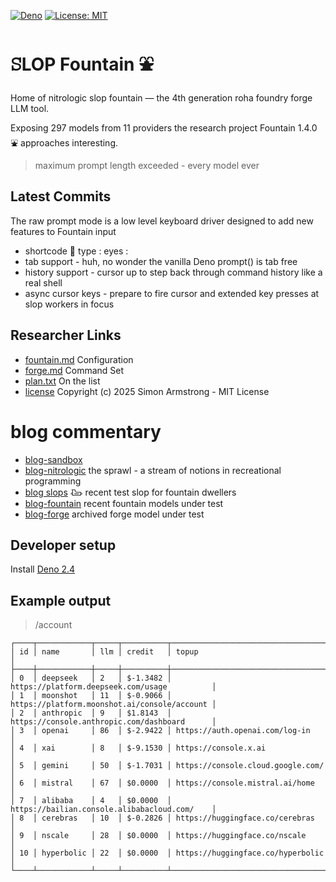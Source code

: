 [![Deno](https://img.shields.io/badge/deno-2.4.2-black?logo=deno)](https://deno.land/)
[![License: MIT](https://img.shields.io/badge/License-MIT-yellow.svg)](https://opensource.org/licenses/MIT) 

# ꕶLOP Fountain ⛲

Home of nitrologic slop fountain — the 4th generation roha foundry forge LLM tool.

Exposing 297 models from 11 providers the research project Fountain 1.4.0 ⛲ approaches interesting.

> maximum prompt length exceeded - every model ever

## Latest Commits

The raw prompt mode is a low level keyboard driver designed to add new features to Fountain input

* shortcode :eyes: type : eyes :
* tab support - huh, no wonder the vanilla Deno prompt() is tab free
* history support - cursor up to step back through command history like a real shell
* async cursor keys - prepare to fire cursor and extended key presses at slop workers in focus

## Researcher Links

* [fountain.md](roha/fountain.md) Configuration
* [forge.md](roha/forge.md) Command Set
* [plan.txt](roha/plan.txt) On the list
* [license](LICENSE) Copyright (c) 2025 Simon Armstrong - MIT License

# blog commentary

* [blog-sandbox](sandbox/README.md)
* [blog-nitrologic](nitro/nitrologic.md) the sprawl - a stream of notions in recreational programming
* [blog slops](slop/blog2/blogust.md) 𐃅 recent test slop for fountain dwellers
* [blog-fountain](slop/blog/blogfountain.md) recent fountain models under test
* [blog-forge](https://github.com/nitrologic/forge/blob/main/blog.md) archived forge model under test

## Developer setup

Install [Deno 2.4](https://deno.com/)

## Example output

> /account
```
┌────┬────────────┬─────┬──────────┬──────────────────────────────────────────────┐
│ id │ name       │ llm │ credit   │ topup                                        │
├────┼────────────┼─────┼──────────┼──────────────────────────────────────────────┤
│ 0  │ deepseek   │ 2   │ $-1.3482 │ https://platform.deepseek.com/usage          │
│ 1  │ moonshot   │ 11  │ $-0.9066 │ https://platform.moonshot.ai/console/account │
│ 2  │ anthropic  │ 9   │ $1.8143  │ https://console.anthropic.com/dashboard      │
│ 3  │ openai     │ 86  │ $-2.9422 │ https://auth.openai.com/log-in               │
│ 4  │ xai        │ 8   │ $-9.1530 │ https://console.x.ai                         │
│ 5  │ gemini     │ 50  │ $-1.7031 │ https://console.cloud.google.com/            │
│ 6  │ mistral    │ 67  │ $0.0000  │ https://console.mistral.ai/home              │
│ 7  │ alibaba    │ 4   │ $0.0000  │ https://bailian.console.alibabacloud.com/    │
│ 8  │ cerebras   │ 10  │ $-0.2826 │ https://huggingface.co/cerebras              │
│ 9  │ nscale     │ 28  │ $0.0000  │ https://huggingface.co/nscale                │
│ 10 │ hyperbolic │ 22  │ $0.0000  │ https://huggingface.co/hyperbolic            │
└────┴────────────┴─────┴──────────┴──────────────────────────────────────────────┘
````
